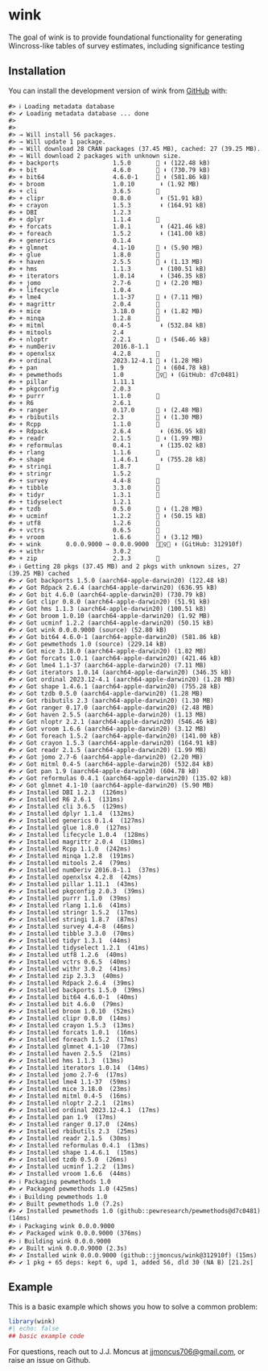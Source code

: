 
<!-- README.md is generated from README.Rmd. Please edit that file -->

# wink

<!-- badges: start -->
<!-- badges: end -->

The goal of wink is to provide foundational functionality for generating
Wincross-like tables of survey estimates, including significance testing

## Installation

You can install the development version of wink from
[GitHub](https://github.com/) with:

    #> ℹ Loading metadata database
    #> ✔ Loading metadata database ... done
    #> 
    #> 
    #> → Will install 56 packages.
    #> → Will update 1 package.
    #> → Will download 28 CRAN packages (37.45 MB), cached: 27 (39.25 MB).
    #> → Will download 2 packages with unknown size.
    #> + backports               1.5.0       🔧 ⬇ (122.48 kB)
    #> + bit                     4.6.0       🔧 ⬇ (730.79 kB)
    #> + bit64                   4.6.0-1     🔧 ⬇ (581.86 kB)
    #> + broom                   1.0.10       ⬇ (1.92 MB)
    #> + cli                     3.6.5       🔧
    #> + clipr                   0.8.0        ⬇ (51.91 kB)
    #> + crayon                  1.5.3        ⬇ (164.91 kB)
    #> + DBI                     1.2.3       
    #> + dplyr                   1.1.4       🔧
    #> + forcats                 1.0.1        ⬇ (421.46 kB)
    #> + foreach                 1.5.2        ⬇ (141.00 kB)
    #> + generics                0.1.4       
    #> + glmnet                  4.1-10      🔧 ⬇ (5.90 MB)
    #> + glue                    1.8.0       🔧
    #> + haven                   2.5.5       🔧 ⬇ (1.13 MB)
    #> + hms                     1.1.3        ⬇ (100.51 kB)
    #> + iterators               1.0.14       ⬇ (346.35 kB)
    #> + jomo                    2.7-6       🔧 ⬇ (2.20 MB)
    #> + lifecycle               1.0.4       
    #> + lme4                    1.1-37      🔧 ⬇ (7.11 MB)
    #> + magrittr                2.0.4       🔧
    #> + mice                    3.18.0      🔧 ⬇ (1.82 MB)
    #> + minqa                   1.2.8       🔧
    #> + mitml                   0.4-5        ⬇ (532.84 kB)
    #> + mitools                 2.4         
    #> + nloptr                  2.2.1       🔧 ⬇ (546.46 kB)
    #> + numDeriv                2016.8-1.1  
    #> + openxlsx                4.2.8       🔧
    #> + ordinal                 2023.12-4.1 🔧 ⬇ (1.28 MB)
    #> + pan                     1.9         🔧 ⬇ (604.78 kB)
    #> + pewmethods              1.0         👷‍♀️🔧 ⬇ (GitHub: d7c0481)
    #> + pillar                  1.11.1      
    #> + pkgconfig               2.0.3       
    #> + purrr                   1.1.0       🔧
    #> + R6                      2.6.1       
    #> + ranger                  0.17.0      🔧 ⬇ (2.48 MB)
    #> + rbibutils               2.3         🔧 ⬇ (1.30 MB)
    #> + Rcpp                    1.1.0       🔧
    #> + Rdpack                  2.6.4        ⬇ (636.95 kB)
    #> + readr                   2.1.5       🔧 ⬇ (1.99 MB)
    #> + reformulas              0.4.1        ⬇ (135.02 kB)
    #> + rlang                   1.1.6       🔧
    #> + shape                   1.4.6.1      ⬇ (755.28 kB)
    #> + stringi                 1.8.7       🔧
    #> + stringr                 1.5.2       
    #> + survey                  4.4-8       🔧
    #> + tibble                  3.3.0       🔧
    #> + tidyr                   1.3.1       🔧
    #> + tidyselect              1.2.1       
    #> + tzdb                    0.5.0       🔧 ⬇ (1.28 MB)
    #> + ucminf                  1.2.2       🔧 ⬇ (50.15 kB)
    #> + utf8                    1.2.6       🔧
    #> + vctrs                   0.6.5       🔧
    #> + vroom                   1.6.6       🔧 ⬇ (3.12 MB)
    #> + wink       0.0.0.9000 → 0.0.0.9000  👷🏾‍♀️🔧 ⬇ (GitHub: 312910f)
    #> + withr                   3.0.2       
    #> + zip                     2.3.3       🔧
    #> ℹ Getting 28 pkgs (37.45 MB) and 2 pkgs with unknown sizes, 27 (39.25 MB) cached
    #> ✔ Got backports 1.5.0 (aarch64-apple-darwin20) (122.48 kB)
    #> ✔ Got Rdpack 2.6.4 (aarch64-apple-darwin20) (636.95 kB)
    #> ✔ Got bit 4.6.0 (aarch64-apple-darwin20) (730.79 kB)
    #> ✔ Got clipr 0.8.0 (aarch64-apple-darwin20) (51.91 kB)
    #> ✔ Got hms 1.1.3 (aarch64-apple-darwin20) (100.51 kB)
    #> ✔ Got broom 1.0.10 (aarch64-apple-darwin20) (1.92 MB)
    #> ✔ Got ucminf 1.2.2 (aarch64-apple-darwin20) (50.15 kB)
    #> ✔ Got wink 0.0.0.9000 (source) (52.80 kB)
    #> ✔ Got bit64 4.6.0-1 (aarch64-apple-darwin20) (581.86 kB)
    #> ✔ Got pewmethods 1.0 (source) (229.14 kB)
    #> ✔ Got mice 3.18.0 (aarch64-apple-darwin20) (1.82 MB)
    #> ✔ Got forcats 1.0.1 (aarch64-apple-darwin20) (421.46 kB)
    #> ✔ Got lme4 1.1-37 (aarch64-apple-darwin20) (7.11 MB)
    #> ✔ Got iterators 1.0.14 (aarch64-apple-darwin20) (346.35 kB)
    #> ✔ Got ordinal 2023.12-4.1 (aarch64-apple-darwin20) (1.28 MB)
    #> ✔ Got shape 1.4.6.1 (aarch64-apple-darwin20) (755.28 kB)
    #> ✔ Got tzdb 0.5.0 (aarch64-apple-darwin20) (1.28 MB)
    #> ✔ Got rbibutils 2.3 (aarch64-apple-darwin20) (1.30 MB)
    #> ✔ Got ranger 0.17.0 (aarch64-apple-darwin20) (2.48 MB)
    #> ✔ Got haven 2.5.5 (aarch64-apple-darwin20) (1.13 MB)
    #> ✔ Got nloptr 2.2.1 (aarch64-apple-darwin20) (546.46 kB)
    #> ✔ Got vroom 1.6.6 (aarch64-apple-darwin20) (3.12 MB)
    #> ✔ Got foreach 1.5.2 (aarch64-apple-darwin20) (141.00 kB)
    #> ✔ Got crayon 1.5.3 (aarch64-apple-darwin20) (164.91 kB)
    #> ✔ Got readr 2.1.5 (aarch64-apple-darwin20) (1.99 MB)
    #> ✔ Got jomo 2.7-6 (aarch64-apple-darwin20) (2.20 MB)
    #> ✔ Got mitml 0.4-5 (aarch64-apple-darwin20) (532.84 kB)
    #> ✔ Got pan 1.9 (aarch64-apple-darwin20) (604.78 kB)
    #> ✔ Got reformulas 0.4.1 (aarch64-apple-darwin20) (135.02 kB)
    #> ✔ Got glmnet 4.1-10 (aarch64-apple-darwin20) (5.90 MB)
    #> ✔ Installed DBI 1.2.3  (126ms)
    #> ✔ Installed R6 2.6.1  (131ms)
    #> ✔ Installed cli 3.6.5  (129ms)
    #> ✔ Installed dplyr 1.1.4  (132ms)
    #> ✔ Installed generics 0.1.4  (127ms)
    #> ✔ Installed glue 1.8.0  (127ms)
    #> ✔ Installed lifecycle 1.0.4  (128ms)
    #> ✔ Installed magrittr 2.0.4  (130ms)
    #> ✔ Installed Rcpp 1.1.0  (242ms)
    #> ✔ Installed minqa 1.2.8  (191ms)
    #> ✔ Installed mitools 2.4  (79ms)
    #> ✔ Installed numDeriv 2016.8-1.1  (37ms)
    #> ✔ Installed openxlsx 4.2.8  (42ms)
    #> ✔ Installed pillar 1.11.1  (43ms)
    #> ✔ Installed pkgconfig 2.0.3  (39ms)
    #> ✔ Installed purrr 1.1.0  (39ms)
    #> ✔ Installed rlang 1.1.6  (41ms)
    #> ✔ Installed stringr 1.5.2  (17ms)
    #> ✔ Installed stringi 1.8.7  (87ms)
    #> ✔ Installed survey 4.4-8  (46ms)
    #> ✔ Installed tibble 3.3.0  (70ms)
    #> ✔ Installed tidyr 1.3.1  (44ms)
    #> ✔ Installed tidyselect 1.2.1  (41ms)
    #> ✔ Installed utf8 1.2.6  (40ms)
    #> ✔ Installed vctrs 0.6.5  (40ms)
    #> ✔ Installed withr 3.0.2  (41ms)
    #> ✔ Installed zip 2.3.3  (40ms)
    #> ✔ Installed Rdpack 2.6.4  (39ms)
    #> ✔ Installed backports 1.5.0  (39ms)
    #> ✔ Installed bit64 4.6.0-1  (40ms)
    #> ✔ Installed bit 4.6.0  (79ms)
    #> ✔ Installed broom 1.0.10  (52ms)
    #> ✔ Installed clipr 0.8.0  (14ms)
    #> ✔ Installed crayon 1.5.3  (13ms)
    #> ✔ Installed forcats 1.0.1  (16ms)
    #> ✔ Installed foreach 1.5.2  (17ms)
    #> ✔ Installed glmnet 4.1-10  (73ms)
    #> ✔ Installed haven 2.5.5  (21ms)
    #> ✔ Installed hms 1.1.3  (13ms)
    #> ✔ Installed iterators 1.0.14  (14ms)
    #> ✔ Installed jomo 2.7-6  (17ms)
    #> ✔ Installed lme4 1.1-37  (59ms)
    #> ✔ Installed mice 3.18.0  (23ms)
    #> ✔ Installed mitml 0.4-5  (16ms)
    #> ✔ Installed nloptr 2.2.1  (21ms)
    #> ✔ Installed ordinal 2023.12-4.1  (17ms)
    #> ✔ Installed pan 1.9  (17ms)
    #> ✔ Installed ranger 0.17.0  (24ms)
    #> ✔ Installed rbibutils 2.3  (25ms)
    #> ✔ Installed readr 2.1.5  (30ms)
    #> ✔ Installed reformulas 0.4.1  (13ms)
    #> ✔ Installed shape 1.4.6.1  (15ms)
    #> ✔ Installed tzdb 0.5.0  (26ms)
    #> ✔ Installed ucminf 1.2.2  (13ms)
    #> ✔ Installed vroom 1.6.6  (44ms)
    #> ℹ Packaging pewmethods 1.0
    #> ✔ Packaged pewmethods 1.0 (425ms)
    #> ℹ Building pewmethods 1.0
    #> ✔ Built pewmethods 1.0 (7.2s)
    #> ✔ Installed pewmethods 1.0 (github::pewresearch/pewmethods@d7c0481) (14ms)
    #> ℹ Packaging wink 0.0.0.9000
    #> ✔ Packaged wink 0.0.0.9000 (376ms)
    #> ℹ Building wink 0.0.0.9000
    #> ✔ Built wink 0.0.0.9000 (2.3s)
    #> ✔ Installed wink 0.0.0.9000 (github::jjmoncus/wink@312910f) (15ms)
    #> ✔ 1 pkg + 65 deps: kept 6, upd 1, added 56, dld 30 (NA B) [21.2s]

## Example

This is a basic example which shows you how to solve a common problem:

``` r
library(wink)
#| echo: false 
## basic example code
```

For questions, reach out to J.J. Moncus at <jjmoncus706@gmail.com>, or
raise an issue on Github.

